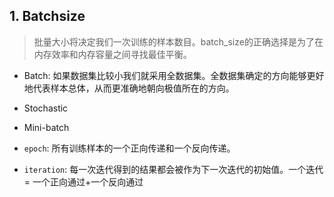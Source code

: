 ## 1. Batchsize
> 批量大小将决定我们一次训练的样本数目。batch_size的正确选择是为了在内存效率和内存容量之间寻找最佳平衡。
- Batch: 如果数据集比较小我们就采用全数据集。全数据集确定的方向能够更好地代表样本总体，从而更准确地朝向极值所在的方向。
- Stochastic
- Mini-batch
	
- `epoch`: 所有训练样本的一个正向传递和一个反向传递。

- `iteration`: 每一次迭代得到的结果都会被作为下一次迭代的初始值。一个迭代 = 一个正向通过+一个反向通过
